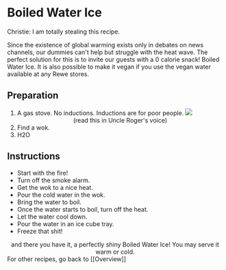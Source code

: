 # Boiled Water Ice
Christie: I am totally stealing this recipe.

Since the existence of global warming exists only in debates on news channels, our dummies can't help but struggle with the heat wave. The perfect solution for this is to invite our guests with a 0 calorie snack! Boiled Water Ice. It is also possible to make it vegan if you use the vegan water available at any Rewe stores.

## Preparation

1. A gas stove. No inductions. Inductions are for poor people.
 ![](https://i.imgur.com/fwLmQ8jg.png) <center> (read this in Uncle Roger's voice) </center>
2.  Find a wok.
3.  H2O


## Instructions

- Start with the fire!
- Turn off the smoke alarm.
- Get the wok to a nice heat.
- Pour the cold water in the wok.
- Bring the water to boil.
- Once the water starts to boil, turn off the heat.
- Let the water cool down.
- Pour the water in an ice cube tray.
- Freeze that shit!



<center> and there you have it, a perfectly shiny Boiled Water Ice! You may serve it warm or cold. </center>  For other recipes, go back to [[Overview]]